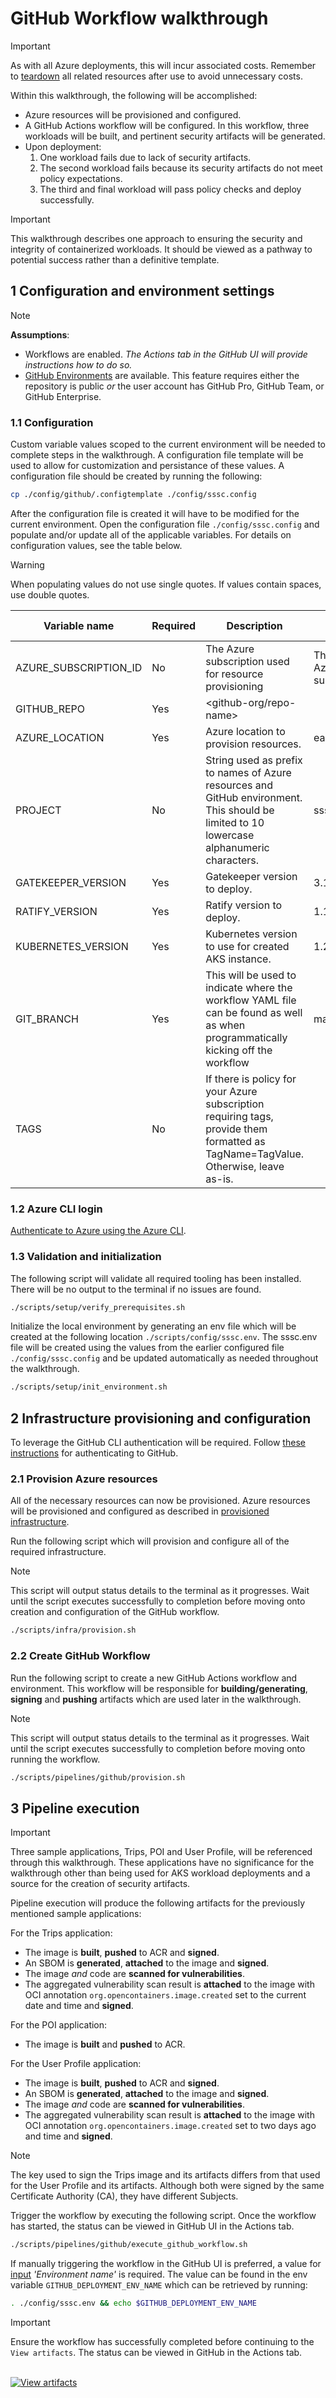 # GitHub Workflow walkthrough

> [!IMPORTANT]
> As with all Azure deployments, this will incur associated costs. Remember to [teardown](../teardown.md) all related resources after use to avoid unnecessary costs.

Within this walkthrough, the following will be accomplished:

- Azure resources will be provisioned and configured.
- A GitHub Actions workflow will be configured. In this workflow, three workloads will be built, and pertinent security artifacts will be generated.
- Upon deployment:
    1. One workload fails due to lack of security artifacts.
    2. The second workload fails because its security artifacts do not meet policy expectations.
    3. The third and final workload will pass policy checks and deploy successfully.

> [!IMPORTANT]
> This walkthrough describes one approach to ensuring the security and integrity of containerized workloads. It should be viewed as a pathway to potential success rather than a definitive template.

## 1 Configuration and environment settings

> [!NOTE]
> **Assumptions**:
>
> - Workflows are enabled. _The Actions tab in the GitHub UI will provide instructions how to do so._
> - [GitHub Environments](https://docs.github.com/en/rest/deployments/environments?apiVersion=2022-11-28#:~:text=Environments%2C%20environment%20secrets,for%20public%20repositories) are available. This feature requires either the repository is public _or_ the user account has GitHub Pro, GitHub Team, or GitHub Enterprise.

### 1.1 Configuration

Custom variable values scoped to the current environment will be needed to complete steps in the walkthrough. A configuration file template will be used to allow for customization and persistance of these values. A configuration file should be created by running the following:

```bash
cp ./config/github/.configtemplate ./config/sssc.config
```

After the configuration file is created it will have to be modified for the current environment. Open the configuration file `./config/sssc.config` and populate and/or update all of the applicable variables. For details on configuration values, see the table below.

> [!WARNING]
> When populating values do not use single quotes. If values contain spaces, use double quotes.

| Variable name         | Required | Description                                                                                                                               | Default Value                                                                                                                                                                                                                                                                                                  |
|-----------------------|----------|-------------------------------------------------------------------------------------------------------------------------------------------|----------------------------------------------------------------------------------------------------------------------------------------------------------------------------------------------------------------------------------------------------------------------------------------------------------------|
| AZURE_SUBSCRIPTION_ID | No       | The Azure subscription used for resource provisioning                                                                                     | The [default](https://learn.microsoft.com/cli/azure/authenticate-azure-cli#:~:text=After%20you%20sign%20in%2C%20CLI%20commands%20are%20run%20against%20your%20default%20subscription.%20If%20you%20have%20multiple%20subscriptions%2C%20you%20can%20change%20your%20default%20subscription) Azure subscription |
| GITHUB_REPO           | Yes      | <github-org/repo-name>                                                                                                                    |                                                                                                                                                                                                                                                                                                                |
| AZURE_LOCATION        | Yes      | Azure location to provision resources.                                                                                                    | eastus                                                                                                                                                                                                                                                                                                         |
| PROJECT               | No       | String used as prefix to names of Azure resources and GitHub environment. This should be limited to 10 lowercase alphanumeric characters. | ssscsample                                                                                                                                                                                                                                                                                                     |
| GATEKEEPER_VERSION    | Yes      | Gatekeeper version to deploy.                                                                                                             | 3.14.0                                                                                                                                                                                                                                                                                                         |
| RATIFY_VERSION        | Yes      | Ratify version to deploy.                                                                                                                 | 1.12.0                                                                                                                                                                                                                                                                                                         |
| KUBERNETES_VERSION    | Yes      | Kubernetes version to use for created AKS instance.                                                                                       | 1.27.7                                                                                                                                                                                                                                                                                                         |
| GIT_BRANCH            | Yes      | This will be used to indicate where the workflow YAML file can be found as well as when programmatically kicking off the workflow         | main                                                                                                                                                                                                                                                                                                           |
| TAGS                  | No       | If there is policy for your Azure subscription requiring tags, provide them formatted as TagName=TagValue. Otherwise, leave as-is.        |                                                                                                                                                                                                                                                                                                                |

### 1.2 Azure CLI login

[Authenticate to Azure using the Azure CLI](../az-login.md).

### 1.3 Validation and initialization

The following script will validate all required tooling has been installed. There will be no output to the terminal if no issues are found.

```bash
./scripts/setup/verify_prerequisites.sh
```

Initialize the local environment by generating an env file which will be created at the following location `./scripts/config/sssc.env`. The sssc.env file will be created using the values from the earlier configured file `./config/sssc.config` and be updated automatically as needed throughout the walkthrough.

```bash
./scripts/setup/init_environment.sh
```

## 2 Infrastructure provisioning and configuration

To leverage the GitHub CLI authentication will be required. Follow [these instructions](./gh-auth.md) for authenticating to GitHub.

### 2.1 Provision Azure resources

All of the necessary resources can now be provisioned. Azure resources will be provisioned and configured as described in [provisioned infrastructure](../provisioned-infrastructure.md).

Run the following script which will provision and configure all of the required infrastructure.

> [!NOTE]
> This script will output status details to the terminal as it progresses. Wait until the script executes successfully to completion before moving onto creation and configuration of the GitHub workflow.

```bash
./scripts/infra/provision.sh
```

### 2.2 Create GitHub Workflow

Run the following script to create a new GitHub Actions workflow and environment. This workflow will be responsible for **building/generating**, **signing** and **pushing** artifacts which are used later in the walkthrough.

> [!NOTE]
> This script will output status details to the terminal as it progresses. Wait until the script executes successfully to completion before moving onto running the workflow.

```bash
./scripts/pipelines/github/provision.sh
```

## 3 Pipeline execution

> [!IMPORTANT]
> Three sample applications, Trips, POI and User Profile, will be referenced through this walkthrough. These applications have no significance for the walkthrough other than being used for AKS workload deployments and a source for the creation of security artifacts.

Pipeline execution will produce the following artifacts for the previously mentioned sample applications:

For the Trips application:

- The image is **built**, **pushed** to ACR and **signed**.
- An SBOM is **generated**, **attached** to the image and **signed**.
- The image _and_ code are **scanned for vulnerabilities**.
- The aggregated vulnerability scan result is **attached** to the image with OCI annotation `org.opencontainers.image.created` set to the current date and time and **signed**.

For the POI application:

- The image is **built** and **pushed** to ACR.

For the User Profile application:

- The image is **built**, **pushed** to ACR and **signed**.
- An SBOM is **generated**, **attached** to the image and **signed**.
- The image _and_ code are **scanned for vulnerabilities**.
- The aggregated vulnerability scan result is **attached** to the image with OCI annotation `org.opencontainers.image.created` set to two days ago and time and **signed**.

> [!NOTE]
> The key used to sign the Trips image and its artifacts differs from that used for the User Profile and its artifacts. Although both were signed by the same Certificate Authority (CA), they have different Subjects.

Trigger the workflow by executing the following script. Once the workflow has started, the status can be viewed in GitHub UI in the Actions tab.

```bash
./scripts/pipelines/github/execute_github_workflow.sh
```

If manually triggering the workflow in the GitHub UI is preferred, a value for [input](https://docs.github.com/en/actions/using-workflows/workflow-syntax-for-github-actions#onworkflow_dispatchinputs) _'Environment name'_ is required. The value can be found in the env variable `GITHUB_DEPLOYMENT_ENV_NAME` which can be retrieved by running:

```bash
. ./config/sssc.env && echo $GITHUB_DEPLOYMENT_ENV_NAME
```

> [!IMPORTANT]
> Ensure the workflow has successfully completed before continuing to the `View artifacts`. The status can be viewed in GitHub in the Actions tab.

</br>[![View artifacts](https://img.shields.io/badge/View_artifacts-f8f8f8?style=for-the-badge&label=Next&labelColor=4051b5)](../view-artifacts.md)
